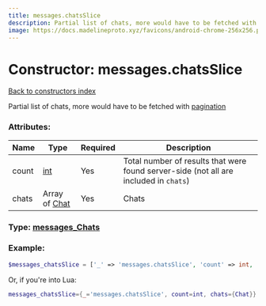 ```yaml
---
title: messages.chatsSlice
description: Partial list of chats, more would have to be fetched with [pagination](https://core.telegram.org/api/offsets)
image: https://docs.madelineproto.xyz/favicons/android-chrome-256x256.png
---
```

# Constructor: messages.chatsSlice  
[Back to constructors index](index.md)



Partial list of chats, more would have to be fetched with [pagination](https://core.telegram.org/api/offsets)

### Attributes:

| Name     |    Type       | Required | Description |
|----------|---------------|----------|-------------|
|count|[int](../types/int.md) | Yes|Total number of results that were found server-side (not all are included in `chats`)|
|chats|Array of [Chat](../types/Chat.md) | Yes|Chats|



### Type: [messages\_Chats](../types/messages_Chats.md)


### Example:

```php
$messages_chatsSlice = ['_' => 'messages.chatsSlice', 'count' => int, 'chats' => [Chat, Chat]];
```  


Or, if you're into Lua:

```lua
messages_chatsSlice={_='messages.chatsSlice', count=int, chats={Chat}}

```


